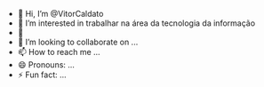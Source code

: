 - 👋 Hi, I’m @VitorCaldato
- 👀 I’m interested in trabalhar na área da tecnologia da informação
- 🌱 
- 💞️ I’m looking to collaborate on ...
- 📫 How to reach me ...
- 😄 Pronouns: ...
- ⚡ Fun fact: ...

<!---
VitorCaldato/VitorCaldato is a ✨ special ✨ repository because its `README.md` (this file) appears on your GitHub profile.
You can click the Preview link to take a look at your changes.
--->
